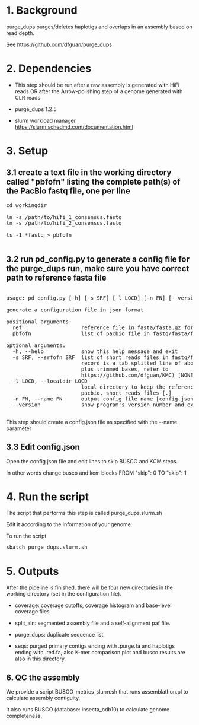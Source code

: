 # 1. Background

purge_dups purges/deletes haplotigs and overlaps in an assembly based on read depth.

See https://github.com/dfguan/purge_dups

# 2. Dependencies

- This step should be run after a raw assembly is generated with HiFi reads
OR after the Arrow-polishing step of a genome generated with CLR reads 

- purge_dups 1.2.5

- slurm workload manager https://slurm.schedmd.com/documentation.html

# 3. Setup

## 3.1 create a text file in the working directory called "pbfofn" listing the complete path(s) of the PacBio fastq file, one per line

<pre>
cd workingdir

ln -s /path/to/hifi_1_consensus.fastq
ln -s /path/to/hifi_2_consensus.fastq

ls -1 *fastq > pbfofn

</pre>

## 3.2  run pd_config.py to generate a config file for the purge_dups run, make sure you have correct path to reference fasta file

<pre>

usage: pd_config.py [-h] [-s SRF] [-l LOCD] [-n FN] [--version] ref pbfofn

generate a configuration file in json format

positional arguments:
  ref                   reference file in fasta/fasta.gz format
  pbfofn                list of pacbio file in fastq/fasta/fastq.gz/fasta.gz format (one absolute file path per line)

optional arguments:
  -h, --help            show this help message and exit
  -s SRF, --srfofn SRF  list of short reads files in fastq/fastq.gz format (one record per line, the
                        record is a tab splitted line of abosulte file path
                        plus trimmed bases, refer to
                        https://github.com/dfguan/KMC) [NONE]
  -l LOCD, --localdir LOCD
                        local directory to keep the reference and lists of the
                        pacbio, short reads files [.]
  -n FN, --name FN      output config file name [config.json]
  --version             show program's version number and exit
  
</pre>

This step should create a config.json file as specified with the --name parameter


## 3.3 Edit config.json

Open the config.json file and edit lines to skip BUSCO and KCM steps.

In other words change busco and kcm blocks FROM "skip": 0  TO "skip": 1

# 4. Run the script

The script that performs this step is called purge_dups.slurm.sh

Edit it according to the information of your genome.

To run the script

<pre>
sbatch purge_dups.slurm.sh
</pre>

# 5. Outputs

After the pipeline is finished, there will be four new directories in the working directory (set in the configuration file).

- coverage: coverage cutoffs, coverage histogram and base-level coverage files

- split_aln: segmented assembly file and a self-alignment paf file.
    
- purge_dups: duplicate sequence list.

- seqs: purged primary contigs ending with .purge.fa and haplotigs ending with .red.fa, also K-mer comparison plot and busco results are also in this directory.

## 6. QC the assembly

We provide a script BUSCO_metrics_slurm.sh that runs assemblathon.pl to calculate assembly contiguity.

It also runs BUSCO (database: insecta_odb10)  to calculate genome completeness.




